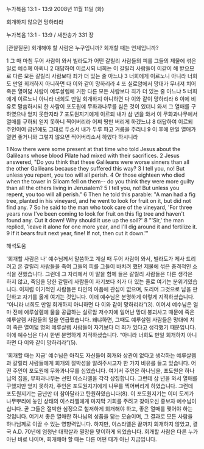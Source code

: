누가복음 13:1 - 13:9 
2008년 11월 11일 (화)

회개하지 않으면 망하리라



누가복음 13:1 - 13:9 / 새찬송가 331 장


[관찰질문]
회개해야 할 사람은 누구입니까? 
회개할 때는 언제입니까? 

1 그 때 마침 두어 사람이 와서 빌라도가 어떤 갈릴리 사람들의 피를 그들의 제물에 섞은 일로 예수께 아뢰니 
2 대답하여 이르시되 너희는 이 갈릴리 사람들이 이같이 해 받으므로 다른 모든 갈릴리 사람보다 죄가 더 있는 줄 아느냐 
3 너희에게 이르노니 아니라 너희도 만일 회개하지 아니하면 다 이와 같이 망하리라 
4 또 실로암에서 망대가 무너져 치어 죽은 열여덟 사람이 예루살렘에 거한 다른 모든 사람보다 죄가 더 있는 줄 아느냐 
5 너희에게 이르노니 아니라 너희도 만일 회개하지 아니하면 다 이와 같이 망하리라 
6 이에 비유로 말씀하시되 한 사람이 포도원에 무화과나무를 심은 것이 있더니 와서 그 열매를 구하였으나 얻지 못한지라 
7 포도원지기에게 이르되 내가 삼 년을 와서 이 무화과나무에서 열매를 구하되 얻지 못하니 찍어버리라 어찌 땅만 버리게 하겠느냐 
8 대답하여 이르되 주인이여 금년에도 그대로 두소서 내가 두루 파고 거름을 주리니 
9 이 후에 만일 열매가 열면 좋거니와 그렇지 않으면 찍어버리소서 하였다 하시니라 

1 Now there were some present at that time who told Jesus about the Galileans whose blood Pilate had mixed with their sacrifices. 
2 Jesus answered, "Do you think that these Galileans were worse sinners than all the other Galileans because they suffered this way? 
3 I tell you, no! But unless you repent, you too will all perish. 
4 Or those eighteen who died when the tower in Siloam fell on them-- do you think they were more guilty than all the others living in Jerusalem? 
5 I tell you, no! But unless you repent, you too will all perish." 
6 Then he told this parable: "A man had a fig tree, planted in his vineyard, and he went to look for fruit on it, but did not find any. 
7 So he said to the man who took care of the vineyard, 'For three years now I've been coming to look for fruit on this fig tree and haven't found any. Cut it down! Why should it use up the soil?' 
8 "'Sir,' the man replied, 'leave it alone for one more year, and I'll dig around it and fertilize it. 
9 If it bears fruit next year, fine! If not, then cut it down.'"

해석도움





'회개할 사람은 나'
예수님께서 말씀하고 계실 때 두어 사람이 와서, 빌라도가 제사 드리려고 온 갈릴리 사람들을 죽여 그들의 피를 그들이 바치려 했던 제물에 섞은 충격적인 소식을 전했습니다. 그런데 그 자리에서 이 말을 함께 들은 갈릴리 사람들은 다른 생각은 하지 않고, 죽임을 당한 갈릴리 사람들이 자기보다 죄가 더 있는 줄로 여기는 분위기였습니다. 이처럼 이기적인 사람들은 타인의 아픔에 관심이 없으며, 도리어 그것으로 남을 판단하고 자기를 옳게 여기는 것입니다. 이에 예수님은 분명하게 이렇게 지적하셨습니다. “아니라 너희도 만일 회개하지 아니하면 다 이와 같이 망하리라”(3). 이어서 예수님은 얼마 전에 예루살렘에 물을 공급하는 실로암 저수지에 일어난 망대 붕괴사고 때문에 죽은 예루살렘 사람들의 일을 언급했습니다. 왜냐하면, 그때도 예루살렘 사람들은 망대에 치여 죽은 열여덟 명의 예루살렘 사람들이 자기보다 더 죄가 있다고 생각했기 때문입니다. 이에 예수님은 다시 한번 분명하게 지적하셨습니다. “아니라 너희도 만일 회개하지 아니하면 다 이와 같이 망하리라”(5).  

'회개할 때는 지금'
 예수님은 아직도 자신들이 회개와 상관이 없다고 생각하는 예루살렘과 갈릴리 사람들에게 회개의 절박성을 알려주시고자 한 가지 비유를 들고 있습니다. 어떤 주인이 포도원에 무화과나무를 심었습니다. 여기서 주인은 하나님을, 포도원은 하나님의 집을, 무화과나무는 선민 이스라엘을 각각 상징합니다. 그런데 삼 년을 와서 열매를 구했지만 얻지 못하자, 주인은 포도원지기에게 나무를 찍어버리게 하였습니다. 그런데 포도원지기는 금년만 더 참아달라고 탄원하였습니다(8). 이 포도원지기는 이미 도끼가 나무뿌리에 놓인 상태의 이스라엘에게 마지막 기회를 주려고 찾아오신 중보자 예수님이십니다. 곧 그들은 절박한 심정으로 철저하게 회개해야 하고, 좋은 열매를 맺어야 하는 것입니다. 여기서 좋은 열매란 하나님의 성품을 닮는 모습이며, 그 결과로 모든 사람을 하나님께로 이끌 수 있는 영향력입니다. 하지만, 이스라엘은 끝까지 회개하지 않았고, 결국 A.D. 70년에 엄청난 대학살과 멸망을 맞이하게 되었습니다. 회개할 사람은 다른 누가 아닌 바로 나이며, 회개해야 할 때는 다른 어떤 때가 아닌 지금입니다.